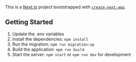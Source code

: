 This is a [Next.js](https://nextjs.org/) project bootstrapped with [`create-next-app`](https://github.com/vercel/next.js/tree/canary/packages/create-next-app).

## Getting Started

1. Update the .env variables
2. Install the dependencies: `npm install`
3. Run the migration: `npm run migration:up`
4. Build the application: `npm run build`
5. Start the server: `npm start` or `npm run dev` for development
